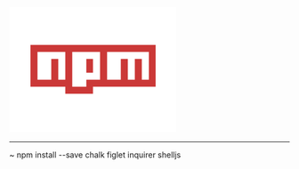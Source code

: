 
<p align="center">

<img src="header.png"><hr>

</p>

~ npm install --save chalk figlet inquirer shelljs
